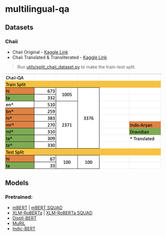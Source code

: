 # multilingual-qa

## Datasets

### Chaii

* Chaii Original - [Kaggle Link](https://www.kaggle.com/c/chaii-hindi-and-tamil-question-answering/data)
* Chaii Translated & Transliterated - [Kaggle Link](https://www.kaggle.com/gokulkarthik/chaiitrans)

> Run [utils/split_chaii_dataset.py](./utils/split_chaii_dataset.py) to make the train-test split.
<img src='images/chaii_dataset_info.png' width=512>

## Models

### Pretrained:
- [mBERT](https://huggingface.co/bert-base-multilingual-cased) | [mBERT SQUAD](https://huggingface.co/salti/bert-base-multilingual-cased-finetuned-squad)
- [XLM-RoBERTa](https://huggingface.co/xlm-roberta-base) | [XLM-RoBERTa SQUAD](https://huggingface.co/deepset/xlm-roberta-base-squad2)
- [Distill-BERT](https://huggingface.co/distilbert-base-multilingual-cased)
- [MuRIL](https://huggingface.co/google/muril-base-cased)
- [Indic-BERT](https://huggingface.co/ai4bharat/indic-bert)
